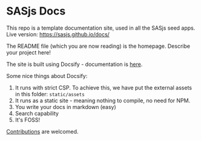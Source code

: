 # SASjs Docs

This repo is a template documentation site, used in all the SASjs seed apps.  Live version:  https://sasjs.github.io/docs/

The README file (which you are now reading) is the homepage.  Describe your project here!

The site is built using Docsify - documentation is [here](https://docsify.js.org/#/?id=docsify).

Some nice things about Docsify:

1.  It runs with strict CSP.  To achieve this, we have put the external assets in this folder: `static/assets` 
2.  It runs as a static site - meaning nothing to compile, no need for NPM.
3.  You write your docs in markdown (easy)
4.  Search capability
5.  It's FOSS! 

[Contributions](https://github.com/sasjs/docs) are welcomed.
